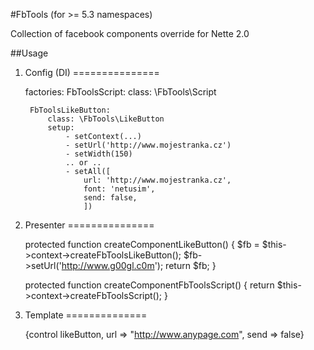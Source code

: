 #FbTools (for >= 5.3 namespaces) 

Collection of facebook components override for Nette 2.0

##Usage

1) Config (DI)
===============

	factories:
		FbToolsScript:
			class: \FbTools\Script

		FbToolsLikeButton:
			class: \FbTools\LikeButton
			setup:
				- setContext(...)
				- setUrl('http://www.mojestranka.cz')
				- setWidth(150)
				.. or ..
				- setAll([
					url: 'http://www.mojestranka.cz',
					font: 'netusim',
					send: false,
					])

2) Presenter
===============

	protected function createComponentLikeButton()
	{
		$fb = $this->context->createFbToolsLikeButton();
		$fb->setUrl('http://www.g00gl.c0m');
		return $fb;
	}

	protected function createComponentFbToolsScript()
	{
		return $this->context->createFbToolsScript();
	}

3) Template
==============

	{control likeButton, url => "http://www.anypage.com", send => false}
